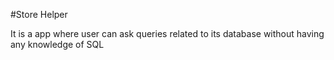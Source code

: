 #Store Helper

It is a app where user can ask queries related to its database without having any knowledge of SQL
